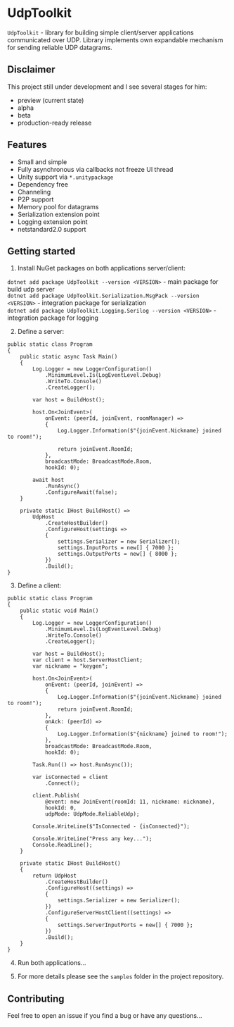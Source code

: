 # UdpToolkit

`UdpToolkit` - library for building simple client/server applications communicated over UDP.
Library implements own expandable mechanism for sending reliable UDP datagrams.

## Disclaimer

This project still under development and I see several stages for him:

- preview (current state)
- alpha
- beta
- production-ready release

## Features

- Small and simple
- Fully asynchronous via callbacks not freeze UI thread
- Unity support via `*.unitypackage`
- Dependency free
- Channeling
- P2P support
- Memory pool for datagrams
- Serialization extension point
- Logging extension point
- netstandard2.0 support 

## Getting started
 
1) Install NuGet packages on both applications server/client:

`dotnet add package UdpToolkit --version <VERSION>` - main package for build udp server  
`dotnet add package UdpToolkit.Serialization.MsgPack --version <VERSION>` - integration package for serialization  
`dotnet add package UdpToolkit.Logging.Serilog --version <VERSION>` - integration package for logging

2) Define a server: 

```
public static class Program
{
    public static async Task Main()
    {
        Log.Logger = new LoggerConfiguration()
            .MinimumLevel.Is(LogEventLevel.Debug)
            .WriteTo.Console()
            .CreateLogger();

        var host = BuildHost();

        host.On<JoinEvent>(
            onEvent: (peerId, joinEvent, roomManager) =>
            {
                Log.Logger.Information($"{joinEvent.Nickname} joined to room!");

                return joinEvent.RoomId;
            },
            broadcastMode: BroadcastMode.Room,
            hookId: 0);

        await host
            .RunAsync()
            .ConfigureAwait(false);
    }

    private static IHost BuildHost() =>
        UdpHost
            .CreateHostBuilder()
            .ConfigureHost(settings =>
            {
                settings.Serializer = new Serializer();
                settings.InputPorts = new[] { 7000 };
                settings.OutputPorts = new[] { 8000 };
            })
            .Build();
}
```

3) Define a client:

```
public static class Program
{
    public static void Main()
    {
        Log.Logger = new LoggerConfiguration()
            .MinimumLevel.Is(LogEventLevel.Debug)
            .WriteTo.Console()
            .CreateLogger();

        var host = BuildHost();
        var client = host.ServerHostClient;
        var nickname = "keygen";

        host.On<JoinEvent>(
            onEvent: (peerId, joinEvent) =>
            {
                Log.Logger.Information($"{joinEvent.Nickname} joined to room!");
                return joinEvent.RoomId;
            },
            onAck: (peerId) =>
            {
                Log.Logger.Information($"{nickname} joined to room!");
            },
            broadcastMode: BroadcastMode.Room,
            hookId: 0);

        Task.Run(() => host.RunAsync());

        var isConnected = client
            .Connect();

        client.Publish(
            @event: new JoinEvent(roomId: 11, nickname: nickname),
            hookId: 0,
            udpMode: UdpMode.ReliableUdp);

        Console.WriteLine($"IsConnected - {isConnected}");

        Console.WriteLine("Press any key...");
        Console.ReadLine();
    }

    private static IHost BuildHost()
    {
        return UdpHost
            .CreateHostBuilder()
            .ConfigureHost((settings) =>
            {
                settings.Serializer = new Serializer();
            })
            .ConfigureServerHostClient((settings) =>
            {
                settings.ServerInputPorts = new[] { 7000 };
            })
            .Build();
    }
}
```

4) Run both applications...

5) For more details please see the `samples` folder in the project repository.

## Contributing

Feel free to open an issue if you find a bug or have any questions...